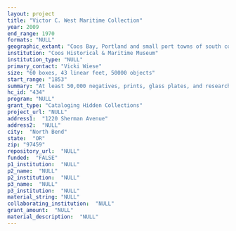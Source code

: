 ```yaml
--- 
layout: project 
title: "Victor C. West Maritime Collection"
year: 2009
end_range: 1970
formats: "NULL"
geographic_extant: "Coos Bay, Portland and small port towns of south coastal Oregon; San Francisco, Seattle, Los Angeles, and European and Asian ports."
institution: "Coos Historical & Maritime Museum"
institution_type: "NULL"
primary_contact: "Vicki Wiese"
size: "60 boxes, 43 linear feet, 50000 objects"
start_range: "1853"
summary: "At least 50,000 negatives, prints, glass plates, and research files document ships and waterfronts that characterized the Pacific Northwest from the 1850s through 1970s. Maritime shipping was the region's economic lifeblood:ships built from huge timbers carried lumber to international and West Coast ports. Many images feature Coos Bay, Oregon, an archtypal timber town that by the mid-1900s became the largest lumber shipping port in the world. Evidence of that vibrant history has disappeared: almost all shipping stopped when timber harvest slowed in the 1980s: once-bustling waterfronts are empty, mills razed and wharves abandoned. This collection was started ca. 1900 by maritime historian Victor C. West's mother, who photographed the steam schooners replacing sailing vessels. The late Mr. West added images of West Coast ships and harbors dating back to the 1850s, including Southern Oregon's \"mosquito fleets.\" By following the shipping reports West photographed every ship under any flag entering the international port of Coos Bay from 1930-1970 -- up to 300 ships annually. He acquired additional maritime images from other sources, with special attention to images of some European navies. The collection appears to include rare photographs of small timber camps and coal mines (1870s-1900s). The collection was acquired by our museum in March 2009 after 15 years in storage elsewhere. It has never been indexed."
hc_id: "434"
program: "NULL"
grant_type: "Cataloging Hidden Collections"
project_url: "NULL"
address1:  "1220 Sherman Avenue"
address2:  "NULL"
city:  "North Bend"
state:  "OR"
zip: "97459"
repository_url:  "NULL"
funded:  "FALSE"
p1_institution:  "NULL"
p2_name:  "NULL"
p2_institution:  "NULL"
p3_name:  "NULL"
p3_institution:  "NULL"
material_string: "NULL"
collaborating_institution:  "NULL"
grant_amount:  "NULL"
material_description:  "NULL"
---
```

